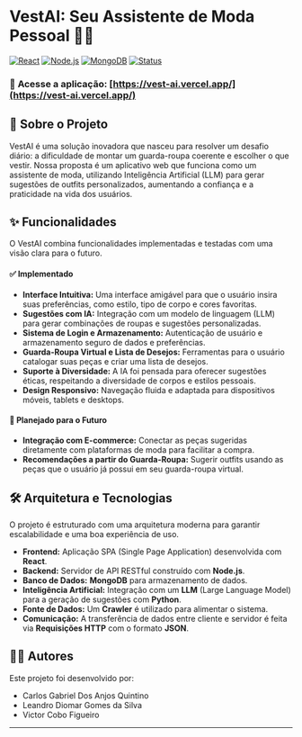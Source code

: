 # VestAI: Seu Assistente de Moda Pessoal 👗👔

[![React](https://img.shields.io/badge/Frontend-React-blue?logo=react)](https://react.dev/)
[![Node.js](https://img.shields.io/badge/Backend-Node.js-green?logo=nodedotjs)](https://nodejs.org/)
[![MongoDB](https://img.shields.io/badge/Database-MongoDB-darkgreen?logo=mongodb)](https://www.mongodb.com/)
[![Status](https://img.shields.io/badge/status-ativo-brightgreen)](https://github.com/v-cobof/vest-ai)

### 🔗 **Acesse a aplicação:** [https://vest-ai.vercel.app/](https://vest-ai.vercel.app/) 

## 🎯 Sobre o Projeto

VestAI é uma solução inovadora que nasceu para resolver um desafio diário: a dificuldade de montar um guarda-roupa coerente e escolher o que vestir. Nossa proposta é um aplicativo web que funciona como um assistente de moda, utilizando Inteligência Artificial (LLM) para gerar sugestões de outfits personalizados, aumentando a confiança e a praticidade na vida dos usuários.

## ✨ Funcionalidades

O VestAI combina funcionalidades implementadas e testadas com uma visão clara para o futuro.

#### ✅ Implementado

* **Interface Intuitiva:** Uma interface amigável para que o usuário insira suas preferências, como estilo, tipo de corpo e cores favoritas.
* **Sugestões com IA:** Integração com um modelo de linguagem (LLM) para gerar combinações de roupas e sugestões personalizadas.
* **Sistema de Login e Armazenamento:** Autenticação de usuário e armazenamento seguro de dados e preferências.
* **Guarda-Roupa Virtual e Lista de Desejos:** Ferramentas para o usuário catalogar suas peças e criar uma lista de desejos.
* **Suporte à Diversidade:** A IA foi pensada para oferecer sugestões éticas, respeitando a diversidade de corpos e estilos pessoais.
* **Design Responsivo:** Navegação fluida e adaptada para dispositivos móveis, tablets e desktops.

#### 🚀 Planejado para o Futuro

* **Integração com E-commerce:** Conectar as peças sugeridas diretamente com plataformas de moda para facilitar a compra.
* **Recomendações a partir do Guarda-Roupa:** Sugerir outfits usando as peças que o usuário já possui em seu guarda-roupa virtual.

## 🛠️ Arquitetura e Tecnologias

O projeto é estruturado com uma arquitetura moderna para garantir escalabilidade e uma boa experiência de uso.

* **Frontend:** Aplicação SPA (Single Page Application) desenvolvida com **React**.
* **Backend:** Servidor de API RESTful construído com **Node.js**.
* **Banco de Dados:** **MongoDB** para armazenamento de dados.
* **Inteligência Artificial:** Integração com um **LLM** (Large Language Model) para a geração de sugestões com **Python**.
* **Fonte de Dados:** Um **Crawler** é utilizado para alimentar o sistema.
* **Comunicação:** A transferência de dados entre cliente e servidor é feita via **Requisições HTTP** com o formato **JSON**.


## 👨‍💻 Autores

Este projeto foi desenvolvido por:

* Carlos Gabriel Dos Anjos Quintino 
* Leandro Diomar Gomes da Silva 
* Victor Cobo Figueiro 

---

